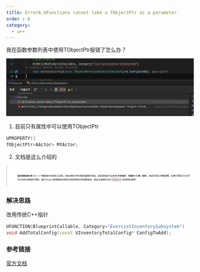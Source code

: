 ```yaml
---
title: Error6.UFunctions cannot take a TObjectPtr as a parameter.
order : 6
category:
  - u++
---
```



<chatmessage avatar="../../assets/emoji/hx.png" :avatarWidth="40">
我在函数参数列表中使用TObjectPtr报错了怎么办？
</chatmessage>

![functionerror001.png](..%2Fassets%2Ffunctionerror001.png)



1. 目前只有属性中可以使用TObjectPtr

```cpp
UPROPERTY()
TObjectPtr<AActor> MYActor;
```
2. 文档是这么介绍的

![](..%2Fassets%2Ffunctionerror002.png)

### 解决思路

<chatmessage avatar="../../assets/emoji/dsyj.png" :avatarWidth="40" alignLeft>
改用传统C++指针
</chatmessage>

```cpp
UFUNCTION(BlueprintCallable, Category="ExorcistInventorySubsystem")
void AddTotalConfig(const UInventoryTotalConfig* ConfigToAdd);
```


### 参考链接
[官方文档](https://docs.unrealengine.com/5.3/zh-CN/smart-pointers-in-unreal-engine/)